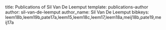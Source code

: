 title: Publications of Sil Van De Leemput
template: publications-author
author: sil-van-de-leemput
author_name: Sil Van De Leemput
bibkeys: leem18b,leem19b,pate17a,leem15,leem18c,leem17,leem18a,meij18b,pate19,meij17a